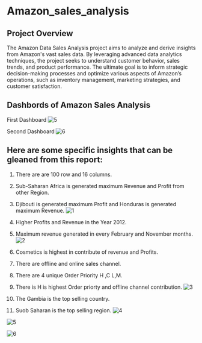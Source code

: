 # Amazon_sales_analysis
## Project Overview
The Amazon Data Sales Analysis project aims to analyze and derive insights from Amazon's vast sales data. By leveraging advanced data analytics techniques, the project seeks to understand customer behavior, sales trends, and product performance. The ultimate goal is to inform strategic decision-making processes and optimize various aspects of Amazon’s operations, such as inventory management, marketing strategies, and customer satisfaction.

## Dashbords of Amazon Sales Analysis
First Dashboard
![5](https://github.com/ankit-7050/Amazon_sales_analysis/assets/132135405/86185f1c-3050-4ecb-9df2-b38a5757d030)

Second Dashboard
![6](https://github.com/ankit-7050/Amazon_sales_analysis/assets/132135405/909547ee-3b7f-4da4-9371-ffd55f7e7e37)

## Here are some specific insights that can be gleaned from this report:

1. There are are 100 row and 16 columns.
2. Sub-Saharan Africa is generated maximum Revenue and Profit from other Region.
3. Djibouti is generated maximum Profit and Honduras is generated maximum Revenue.
![1](https://github.com/ankit-7050/Amazon_sales_analysis/assets/132135405/2d3552a1-87f8-483b-8a3d-cf7f2f3ad3ac)

4. Higher Profits and Revenue in the Year 2012.
5. Maximum revenue generated in every February and November months.
   ![2](https://github.com/ankit-7050/Amazon_sales_analysis/assets/132135405/ff255464-d7eb-4100-821b-831496982a42)

6. Cosmetics is highest in contribute of revenue and Profits.
7. There are offline and online sales channel.
8. There are 4 unique Order Priority H ,C L,M.
9. There is H is highest Order priorty and offline channel contribution.
  ![3](https://github.com/ankit-7050/Amazon_sales_analysis/assets/132135405/1e664476-88d7-4870-a895-87985984f6b1)

10. The Gambia is the top selling country.
11. Suob Saharan is the top selling region.
    ![4](https://github.com/ankit-7050/Amazon_sales_analysis/assets/132135405/21a106a8-1507-4cb4-bad5-ffd0d22204fc)


![5](https://github.com/ankit-7050/Amazon_sales_analysis/assets/132135405/6b7f0868-6df1-4469-b639-1681564f7d7f)


![6](https://github.com/ankit-7050/Amazon_sales_analysis/assets/132135405/217c4e47-3af2-4091-83e8-3d5877c6d194)


